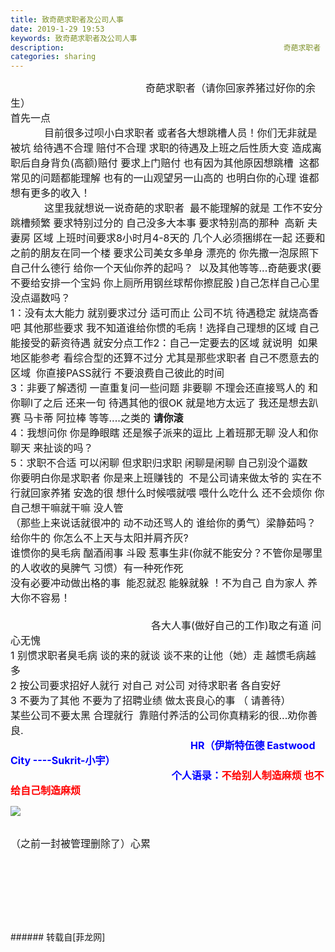```yaml
---
title: 致奇葩求职者及公司人事
date: 2019-1-29 19:53
keywords: 致奇葩求职者及公司人事
description:                                                 奇葩求职者（请你回家养猪过好你的余生）首先一点            目前很多过呗小白求职者 或者各大想跳槽人员！你们无非就是被坑 给待遇不合理 赔付不合理 求职的待遇及上班之后性质大变 造成离职后自身背负(高额)赔付 要求上门赔付 也有因为其他原因想跳槽  这都常见的问题都能理解 也有的一山观望另一山高的 也明白你的心理 谁都想有更多的收入！            这里我就想说一说奇葩的求职者  最不能理解的就是 工作不安分 跳槽频繁 要求特别过分的 自己没多大本事 要求特别高的那种  高新 夫妻房 区域 上班时间要求8小时月4-8天的 几个人必须捆绑在一起 还要和之前的朋友在同一个楼 要求公司美女多单身 漂亮的 你先撒一泡尿照下自己什么德行 给你一个天仙你养的起吗？  以及其他等等...奇葩要求(要不要给安排一个宝妈 你上厕所用钢丝球帮你擦屁股 )自己怎样自己心里没点逼数吗？1：没有太大能力 就别要求过分 适可而止 公司不坑 待遇稳定 就烧高香吧 其他那些要求 我不知道谁给你惯的毛病！选择自己理想的区域 自己能接受的薪资待遇 就安分点工作2：自己一定要去的区域 就说明  如果地区能参考 看综合型的还算不过分 尤其是那些求职者 自己不愿意去的区域  你直接PASS就行 不要浪费自己彼此的时间  3：非要了解透彻 一直重复问一些问题 非要聊 不理会还直接骂人的 和你聊l了之后 还来一句 待遇其他的很OK 就是地方太远了 我还是想去趴赛 马卡蒂 阿拉棒 等等....之类的 ****请你滚****4：我想问你 你是睁眼瞎 还是猴子派来的逗比 上着班那无聊 没人和你聊天 来扯谈的吗？5：求职不合适 可以闲聊 但求职归求职 闲聊是闲聊 自己别没个逼数你要明白你是求职者 你是来上班赚钱的  不是公司请来做太爷的 实在不行就回家养猪 安逸的很 想什么时候喂就喂 喂什么吃什么 还不会烦你 你自己想干嘛就干嘛 没人管（那些上来说话就很冲的 动不动还骂人的 谁给你的勇气）梁静茹吗？给你牛的 你怎么不上天与太阳并肩齐灰?谁惯你的臭毛病 酗酒闹事 斗殴 惹事生非(你就不能安分？不管你是哪里的人收收的臭脾气 习惯）有一种死作死没有必要冲动做出格的事  能忍就忍 能躲就躲 ！不为自己 自为家人 养大你不容易！                                                                                               各大人事(做好自己的工作)取之有道 问心无愧1 别惯求职者臭毛病 谈的来的就谈 谈不来的让他（她）走 越惯毛病越多2 按公司要求招好人就行 对自己 对公司 对待求职者 各自安好3 不要为了其他 不要为了招聘业绩 做太丧良心的事 （ 请善待）某些公司不要太黑 合理就行  靠赔付养活的公司你真精彩的很...劝你善良.                                                                HR（伊斯特伍德 Eastwood City ----Sukrit-小宇）                                                                    个人语录：不给别人制造麻烦 也不给自己制造麻烦（之前一封被管理删除了）心累                                                            
categories: sharing
---
```

<td class="t_f" id="postmessage_2845931">

<font size="3">                                                奇葩求职者（请你回家养猪过好你的余生）</font><br/>
<font size="3">首先一点</font><br/>
<font size="3">            目前很多过呗小白求职者 或者各大想跳槽人员！你们无非就是被坑 给待遇不合理 赔付不合理 求职的待遇及上班之后性质大变 造成离职后自身背负(高额)赔付 要求上门赔付 也有因为其他原因想跳槽  这都常见的问题都能理解 也有的一山观望另一山高的 也明白你的心理 谁都想有更多的收入！</font><br/>
<font size="3">            这里我就想说一说奇葩的求职者  最不能理解的就是 工作不安分 跳槽频繁 要求特别过分的 自己没多大本事 要求特别高的那种  高新 夫妻房 区域 上班时间要求8小时月4-8天的 几个人必须捆绑在一起 还要和之前的朋友在同一个楼 要求公司美女多单身 漂亮的 你先撒一泡尿照下自己什么德行 给你一个天仙你养的起吗？  以及其他等等...奇葩要求(要不要给安排一个宝妈 你上厕所用钢丝球帮你擦屁股 )自己怎样自己心里没点逼数吗？</font><br/>
<font size="3">1：没有太大能力 就别要求过分 适可而止 公司不坑 待遇稳定 就烧高香吧 其他那些要求 我不知道谁给你惯的毛病！选择自己理想的区域 自己能接受的薪资待遇 就安分点工作2：自己一定要去的区域 就说明  如果地区能参考 看综合型的还算不过分 尤其是那些求职者 自己不愿意去的区域  你直接PASS就行 不要浪费自己彼此的时间  </font><br/>
<font size="3">3：非要了解透彻 一直重复问一些问题 非要聊 不理会还直接骂人的 和你聊l了之后 还来一句 待遇其他的很OK 就是地方太远了 我还是想去趴赛 马卡蒂 阿拉棒 等等....之类的 ****请你滚****</font><br/>
<font size="3">4：我想问你 你是睁眼瞎 还是猴子派来的逗比 上着班那无聊 没人和你聊天 来扯谈的吗？</font><br/>
<font size="3">5：求职不合适 可以闲聊 但求职归求职 闲聊是闲聊 自己别没个逼数</font><br/>
<font size="3">你要明白你是求职者 你是来上班赚钱的  不是公司请来做太爷的 实在不行就回家养猪 安逸的很 想什么时候喂就喂 喂什么吃什么 还不会烦你 你自己想干嘛就干嘛 没人管</font><br/>
<font size="3">（那些上来说话就很冲的 动不动还骂人的 谁给你的勇气）梁静茹吗？给你牛的 你怎么不上天与太阳并肩齐灰?</font><br/>
<font size="3">谁惯你的臭毛病 酗酒闹事 斗殴 惹事生非(你就不能安分？不管你是哪里的人收收的臭脾气 习惯）有一种死作死</font><br/>
<font size="3">没有必要冲动做出格的事  能忍就忍 能躲就躲 ！不为自己 自为家人 养大你不容易！</font><br/>
<font size="3">                                             </font><br/>
<font size="3">                                                  各大人事(做好自己的工作)取之有道 问心无愧</font><br/>
<font size="3">1 别惯求职者臭毛病 谈的来的就谈 谈不来的让他（她）走 越惯毛病越多</font><br/>
<font size="3">2 按公司要求招好人就行 对自己 对公司 对待求职者 各自安好</font><br/>
<font size="3">3 不要为了其他 不要为了招聘业绩 做太丧良心的事 （ 请善待）</font><br/>
<font size="3">某些公司不要太黑 合理就行  靠赔付养活的公司你真精彩的很...劝你善良.</font><br/>
<font size="3">                                                                <strong><font color="#0000ff">HR（伊斯特伍德 Eastwood City ----Sukrit-小宇）</font></strong></font><br/>
<strong><font size="3"><font color="#0000ff">                                                                    个人语录：</font></font><font size="3"><font color="#ff0000">不给别人制造麻烦 也不给自己制造麻烦</font></font></strong><br/>
<font size="3">

<img aid="1071905" data-cf-modified-fdf1bc0b932244f70198033a-="" file="data/attachment/forum/201901/29/194836fitcvt3c7c6i73ib.png.thumb.jpg" id="aimg_1071905" inpost="1" onclick="" onmouseover="" src="http://www.flw.ph/data/attachment/forum/201901/29/194836fitcvt3c7c6i73ib.png" style="cursor:pointer" zoomfile="data/attachment/forum/201901/29/194836fitcvt3c7c6i73ib.png"/>


</font><br/>
<font size="3">（之前一封被管理删除了）心累</font><br/>
<font size="3">    </font><br/>
<font size="3"><br/>
</font><br/>
<font size="3">                                                  </font><br/>
<br/>
<font size="3">      </font><br/>
</td>
###### 转载自[菲龙网]